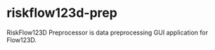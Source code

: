 riskflow123d-prep
=================

RiskFlow123D Preprocessor is data preprocessing GUI application for Flow123D. 

